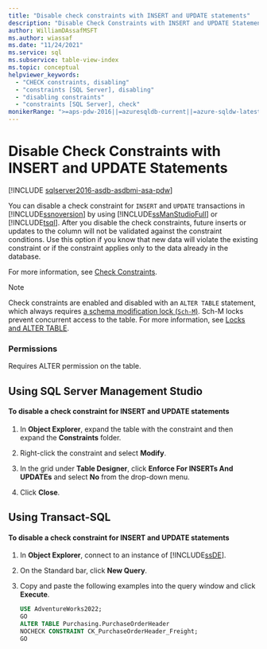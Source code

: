 ```yaml
---
title: "Disable check constraints with INSERT and UPDATE statements"
description: "Disable Check Constraints with INSERT and UPDATE Statements"
author: WilliamDAssafMSFT
ms.author: wiassaf
ms.date: "11/24/2021"
ms.service: sql
ms.subservice: table-view-index
ms.topic: conceptual
helpviewer_keywords:
  - "CHECK constraints, disabling"
  - "constraints [SQL Server], disabling"
  - "disabling constraints"
  - "constraints [SQL Server], check"
monikerRange: ">=aps-pdw-2016||=azuresqldb-current||=azure-sqldw-latest||>=sql-server-2016||>=sql-server-linux-2017||=azuresqldb-mi-current"
---
```

# Disable Check Constraints with INSERT and UPDATE Statements
[!INCLUDE [sqlserver2016-asdb-asdbmi-asa-pdw](../../includes/applies-to-version/sqlserver2016-asdb-asdbmi-asa-pdw.md)]

You can disable a check constraint for `INSERT` and `UPDATE` transactions in [!INCLUDE[ssnoversion](../../includes/ssnoversion-md.md)] by using [!INCLUDE[ssManStudioFull](../../includes/ssmanstudiofull-md.md)] or [!INCLUDE[tsql](../../includes/tsql-md.md)]. After you disable the check constraints, future inserts or updates to the column will not be validated against the constraint conditions. Use this option if you know that new data will violate the existing constraint or if the constraint applies only to the data already in the database.

For more information, see [Check Constraints](unique-constraints-and-check-constraints.md#Check).

> [!Note] 
> Check constraints are enabled and disabled with an `ALTER TABLE` statement, which always requires [a schema modification lock (`Sch-M`)](../sql-server-transaction-locking-and-row-versioning-guide.md#schema). Sch-M locks prevent concurrent access to the table. For more information, see [Locks and ALTER TABLE](../../t-sql/statements/alter-table-transact-sql.md#locks-and-alter-table).
   
###  <a name="Permissions"></a> Permissions  
 Requires ALTER permission on the table.  
  
##  <a name="SSMSProcedure"></a> Using SQL Server Management Studio  
  
#### To disable a check constraint for INSERT and UPDATE statements  
  
1.  In **Object Explorer**, expand the table with the constraint and then expand the **Constraints** folder.  
  
2.  Right-click the constraint and select **Modify**. 
  
3.  In the grid under **Table Designer**, click **Enforce For INSERTs And UPDATEs** and select **No** from the drop-down menu.  
  
4.  Click **Close**.  
  
## <a name="TsqlExample"></a><a name="TsqlProcedure"></a> Using Transact-SQL  
  
#### To disable a check constraint for INSERT and UPDATE statements  
  
1.  In **Object Explorer**, connect to an instance of [!INCLUDE[ssDE](../../includes/ssde-md.md)].  
  
2.  On the Standard bar, click **New Query**.  
  
3.  Copy and paste the following examples into the query window and click **Execute**.  
  
    ```sql  
    USE AdventureWorks2022;  
    GO  
    ALTER TABLE Purchasing.PurchaseOrderHeader  
    NOCHECK CONSTRAINT CK_PurchaseOrderHeader_Freight;   
    GO  
    ```  
